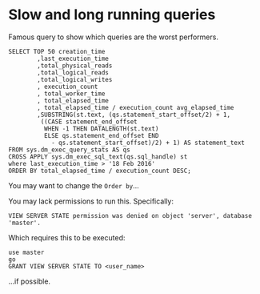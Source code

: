 # Slow and long running queries

Famous query to show which queries are the worst performers.


    SELECT TOP 50 creation_time 
            ,last_execution_time
            ,total_physical_reads
            ,total_logical_reads 
            ,total_logical_writes
            , execution_count
            , total_worker_time
            , total_elapsed_time
            , total_elapsed_time / execution_count avg_elapsed_time
            ,SUBSTRING(st.text, (qs.statement_start_offset/2) + 1,
             ((CASE statement_end_offset
              WHEN -1 THEN DATALENGTH(st.text)
              ELSE qs.statement_end_offset END
                - qs.statement_start_offset)/2) + 1) AS statement_text
    FROM sys.dm_exec_query_stats AS qs
    CROSS APPLY sys.dm_exec_sql_text(qs.sql_handle) st
    where last_execution_time > '18 Feb 2016'
    ORDER BY total_elapsed_time / execution_count DESC;

    
You may want to change the `Order by`...

You may lack permissions to run this. Specifically:

	VIEW SERVER STATE permission was denied on object 'server', database 'master'.

Which requires this to be executed:


	use master
	go
	GRANT VIEW SERVER STATE TO <user_name>

...if possible.
